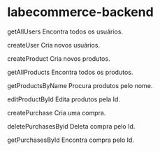 # labecommerce-backend



getAllUsers
Encontra todos os usuários.

createUser
Cria novos usuários.

createProduct
Cria novos produtos.

getAllProducts
Encontra todos os produtos.

getProductsByName
Procura produtos pelo nome.

editProductById
Edita produtos pela Id.

createPurchase
Cria uma compra.

deletePurchasesByid
Deleta compra pelo Id.

getPurchasesById
Encontra compra pelo Id.


